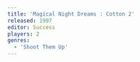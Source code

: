 ```yaml
---
title: 'Magical Night Dreams : Cotton 2'
released: 1997
editor: Success
players: 2
genres:
  - 'Shoot Them Up'
---
```

